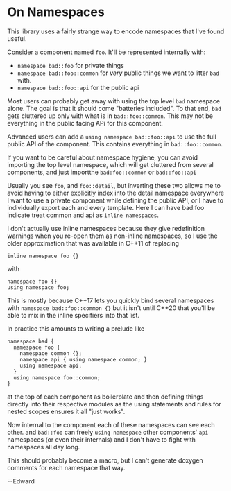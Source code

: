 # On Namespaces

This library uses a fairly strange way to encode namespaces that I've found useful.

Consider a component named `foo`. It'll be represented internally with:

* `namespace bad::foo` for private things
* `namespace bad::foo::common` for _very_ public things we want to litter `bad` with.
* `namespace bad::foo::api` for the public api

Most users can probably get away with using the top level `bad` namespace alone. The goal is that
it should come "batteries included". To that end, `bad` gets cluttered up only with what is in
`bad::foo::common`. This may not be everything in the public facing APi for this component.

Advanced users can add a `using namespace bad::foo::api` to use the full public API of the component. This
contains everything in `bad::foo::common`.

If you want to be careful about namespace hygiene, you can avoid importing the top level namespace,
which will get cluttered from several components, and just importthe `bad:foo::common` or `bad::foo::api`

Usually you see `foo`, and `foo::detail`, but inverting these two allows me to avoid having to either
explicitly index into the detail namespace everywhere I want to use a private component while defining the
public API, or I have to individually export each and every template. Here I can have bad:foo indicate
treat common and api as `inline namespaces`.

I don't actually use inline namespaces because they give redefinition warnings when you re-open them as
non-inline namespaces, so I use the older approximation that was available in C++11 of replacing

~~~~~{.cpp}
inline namespace foo {}
~~~~~

with 
~~~~~{.cpp}
namespace foo {}
using namespace foo;
~~~~~

This is mostly because C++17 lets you quickly bind several namespaces with `namespace bad::foo::common {}`
but it isn't until C++20 that you'll be able to mix in the inline specifiers into that list.

In practice this amounts to writing a prelude like


~~~~{.cpp}
namespace bad {
  namespace foo {
    namespace common {};
    namespace api { using namespace common; }
    using namespace api;
  }
  using namespace foo::common;
}
~~~~

at the top of each component as boilerplate and then defining things directly into their
respective modules as the using statements and rules for nested scopes ensures it all "just works".

Now internal to the component each of these namespaces can see each other. and `bad::foo` can freely
`using namespace` other components' `api` namespaces (or even their internals) and I
don't have to fight with namespaces all day long.

This should probably become a macro, but I can't generate doxygen comments for each namespace that way.

--Edward
